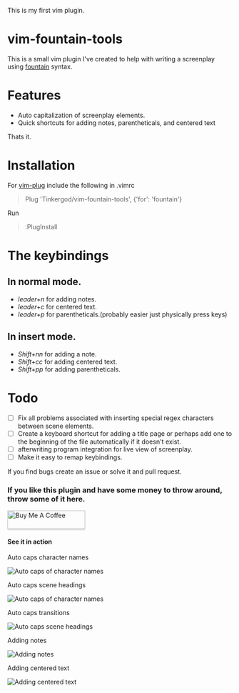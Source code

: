 This is my first vim plugin.
# vim-fountain-tools
This is a small vim plugin I've created to help with writing a screenplay using [fountain](https://fountain.io/) syntax.

# Features
* Auto capitalization of screenplay elements.
* Quick shortcuts for adding notes, parentheticals, and centered text

Thats it.

# Installation
For [vim-plug](https://github.com/junegunn/vim-plug)
include the following in .vimrc
> Plug 'Tinkergod/vim-fountain-tools', {'for': 'fountain'}

Run
> :PlugInstall

# The keybindings
## In normal mode.

* _leader+n_ for adding notes.
* _leader+c_ for centered text.
* _leader+p_ for parentheticals.(probably easier just physically press keys)

## In insert mode.

* _Shift+nn_ for adding a note.
* _Shift+cc_ for adding centered text.
* _Shift+pp_ for adding parentheticals.

# Todo
- [ ] Fix all problems associated with inserting special regex characters between scene elements.
- [ ] Create a keyboard shortcut for adding a title page or perhaps add one to the beginning of the file automatically if it doesn't exist.
- [ ] afterwriting program integration for live view of screenplay.
- [ ] Make it easy to remap keybindings.

If you find bugs create an issue or solve it and pull request.

### If you like this plugin and have some money to throw around, throw some of it here.

<a href="https://www.buymeacoffee.com/3IEeHYx4G" target="_blank"><img src="https://www.buymeacoffee.com/assets/img/custom_images/orange_img.png" alt="Buy Me A Coffee" style="height: 41px !important;width: 174px !important;box-shadow: 0px 3px 2px 0px rgba(190, 190, 190, 0.5) !important;-webkit-box-shadow: 0px 3px 2px 0px rgba(190, 190, 190, 0.5) !important;" ></a>

#### See it in action

Auto caps character names

![Auto caps of character names](https://i.imgur.com/IH1GRPH.gif)

Auto caps scene headings

![Auto caps of character names](https://i.imgur.com/NCl4jpW.gif)

Auto caps transitions

![Auto caps scene headings](https://i.imgur.com/3HW7Peo.gif)

Adding notes

![Adding notes](https://i.imgur.com/BdUz0Pg.gif)

Adding centered text

![Adding centered text](https://i.imgur.com/PQvSUDC.gif)
